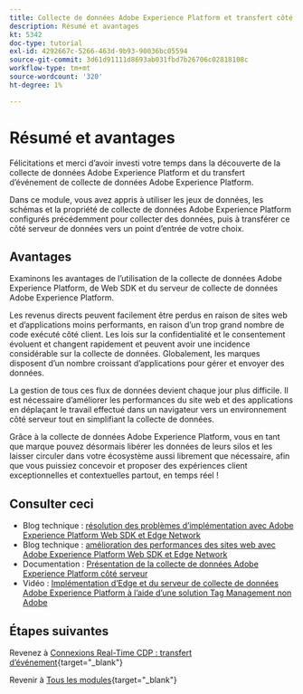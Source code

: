 ```yaml
---
title: Collecte de données Adobe Experience Platform et transfert côté serveur en temps réel - Résumé et avantages
description: Résumé et avantages
kt: 5342
doc-type: tutorial
exl-id: 4292667c-5266-463d-9b93-90036bc05594
source-git-commit: 3d61d91111d8693ab031fbd7b26706c02818108c
workflow-type: tm+mt
source-wordcount: '320'
ht-degree: 1%

---
```


# Résumé et avantages

Félicitations et merci d’avoir investi votre temps dans la découverte de la collecte de données Adobe Experience Platform et du transfert d’événement de collecte de données Adobe Experience Platform.

Dans ce module, vous avez appris à utiliser les jeux de données, les schémas et la propriété de collecte de données Adobe Experience Platform configurés précédemment pour collecter des données, puis à transférer ce côté serveur de données vers un point d’entrée de votre choix.

## Avantages

Examinons les avantages de l’utilisation de la collecte de données Adobe Experience Platform, de Web SDK et du serveur de collecte de données Adobe Experience Platform.

Les revenus directs peuvent facilement être perdus en raison de sites web et d’applications moins performants, en raison d’un trop grand nombre de code exécuté côté client. Les lois sur la confidentialité et le consentement évoluent et changent rapidement et peuvent avoir une incidence considérable sur la collecte de données. Globalement, les marques disposent d’un nombre croissant d’applications pour gérer et envoyer des données.

La gestion de tous ces flux de données devient chaque jour plus difficile. Il est nécessaire d’améliorer les performances du site web et des applications en déplaçant le travail effectué dans un navigateur vers un environnement côté serveur tout en simplifiant la collecte de données.

Grâce à la collecte de données Adobe Experience Platform, vous en tant que marque pouvez désormais libérer les données de leurs silos et les laisser circuler dans votre écosystème aussi librement que nécessaire, afin que vous puissiez concevoir et proposer des expériences client exceptionnelles et contextuelles partout, en temps réel !

## Consulter ceci

- Blog technique : [résolution des problèmes d’implémentation avec Adobe Experience Platform Web SDK et Edge Network](https://medium.com/adobetech/solving-implementation-pain-points-with-adobe-experience-platform-web-sdk-and-edge-network-880b635e6819)
- Blog technique : [amélioration des performances des sites web avec Adobe Experience Platform Web SDK et Edge Network](https://medium.com/adobetech/boosting-website-performance-with-adobe-experience-platform-web-sdk-and-edge-network-329fcf70fdf9)
- Documentation : [Présentation de la collecte de données Adobe Experience Platform côté serveur](https://experienceleague.adobe.com/docs/experience-platform/tags/event-forwarding/overview.html?lang=en#server-side-info)
- Vidéo : [Implémentation d’Edge et du serveur de collecte de données Adobe Experience Platform à l’aide d’une solution Tag Management non Adobe](https://video.tv.adobe.com/v/331986?quality=12&learn=on)

## Étapes suivantes

Revenez à [Connexions Real-Time CDP : transfert d’événement](./aep-data-collection-ssf.md){target="_blank"}

Revenir à [Tous les modules](./../../../../overview.md){target="_blank"}
